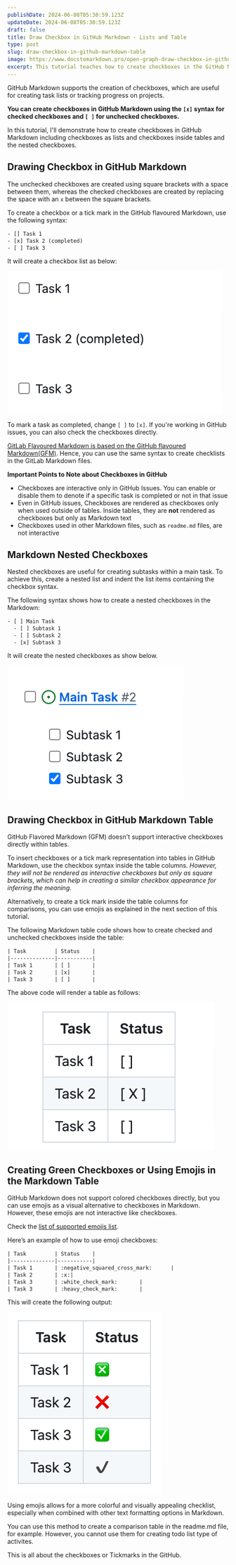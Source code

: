 ```yaml
---
publishDate: 2024-06-08T05:30:59.123Z
updateDate: 2024-06-08T05:30:59.123Z
draft: false
title: Draw Checkbox in GitHub Markdown - Lists and Table
type: post
slug: draw-checkbox-in-github-markdown-table
image: https://www.docstomarkdown.pro/open-graph-draw-checkbox-in-github-markdown.png
excerpt: This tutorial teaches how to create checkboxes in the GitHub Markdown including checkboxes as lists and checkboxes inside lists.
---
```


GitHub Markdown supports the creation of checkboxes, which are useful for creating task lists or tracking progress on projects.

**You can create checkboxes in GitHub Markdown using the `[x]` syntax for checked checkboxes and `[ ]` for unchecked checkboxes.**

In this tutorial, I'll demonstrate how to create checkboxes in GitHub Markdown including checkboxes as lists and checkboxes inside tables and the nested checkboxes. 


## Drawing Checkbox in GitHub Markdown

The unchecked checkboxes are created using square brackets with a space between them, whereas the checked checkboxes are created by replacing the space with an `x` between the square brackets.

To create a checkbox or a tick mark in the GitHub flavoured Markdown, use the following syntax:

```
- [] Task 1
- [x] Task 2 (completed)
- [ ] Task 3
```

It will create a checkbox list as below: 

![Checkboxes in GitHub](./images/checkboxes-inside-issues-github.png)

To mark a task as completed,  change `[ ]` to `[x]`. If you're working in GitHub issues, you can also check the checkboxes directly.

[GitLab Flavoured Markdown is based on the GitHub flavoured Markdown(GFM)](https://docs.gitlab.com/ee/development/gitlab_flavored_markdown/specification_guide/#summary). Hence, you can use the same syntax to create checklists in the GitLab Markdown files. 


**Important Points to Note about Checkboxes in GitHub**

- Checkboxes are interactive only in GitHub Issues. You can enable or disable them to denote if a specific task is completed or not in that issue
- Even in GitHub issues, Checkboxes are rendered as checkboxes only when used outside of tables. Inside tables, they are **not** rendered as checkboxes but only as Markdown text
- Checkboxes used in other Markdown files, such as `readme.md` files, are not interactive


## Markdown Nested Checkboxes

Nested checkboxes are useful for creating subtasks within a main task. To achieve this, create a nested list and indent the list items containing the checkbox syntax.

The following syntax shows how to create a nested checkboxes in the Markdown:

```
- [ ] Main Task
  - [ ] Subtask 1
  - [ ] Subtask 2
  - [x] Subtask 3
```

It will create the nested checkboxes as show below. 

![GitHub Markdown nested Checkboxes](./images/github-nested-checkboxes.png)

## Drawing Checkbox in GitHub Markdown Table

GitHub Flavored Markdown (GFM) doesn't support interactive checkboxes directly within tables.

To insert checkboxes or a tick mark representation into tables in GitHub Markdown, use the checkbox syntax inside the table columns. *However, they will not be rendered as interactive checkboxes but only as square brackets, which can help in creating a similar checkbox appearance for inferring the meaning.*

Alternatively, to create a tick mark inside the table columns for comparisons, you can use emojis as explained in the next section of this tutorial.

The following Markdown table code shows how to create checked and unchecked checkboxes inside the table:


```
| Task         | Status    |
|--------------|-----------|
| Task 1       | [ ]       |
| Task 2       | [x]       |
| Task 3       | [ ]       |
```

The above code will render a table as follows:

![Checkboxes in GitHub Tables](./images/tables-checkboxes-github-a.png)

## Creating Green Checkboxes or Using Emojis in the Markdown Table

GitHub Markdown does not support colored checkboxes directly, but you can use emojis as a visual alternative to checkboxes in Markdown. However, these emojis are not interactive like checkboxes. 

Check the [list of supported emojis list](https://gist.github.com/rxaviers/7360908).

Here’s an example of how to use emoji checkboxes:

```
| Task         | Status    |
|--------------|-----------|
| Task 1       | :negative_squared_cross_mark:      |
| Task 2       | :x:|
| Task 3       | :white_check_mark:       |
| Task 3       | :heavy_check_mark:       |

```

This will create the following output: 

![GitHub emoji checklists](./images/github-emoji-checklist-img.png)


Using emojis allows for a more colorful and visually appealing checklist, especially when combined with other text formatting options in Markdown.

You can use this method to create a comparison table in the readme.md file, for example. However, you cannot use them for creating todo list type of activites. 

This is all about the checkboxes or Tickmarks in the GitHub. 